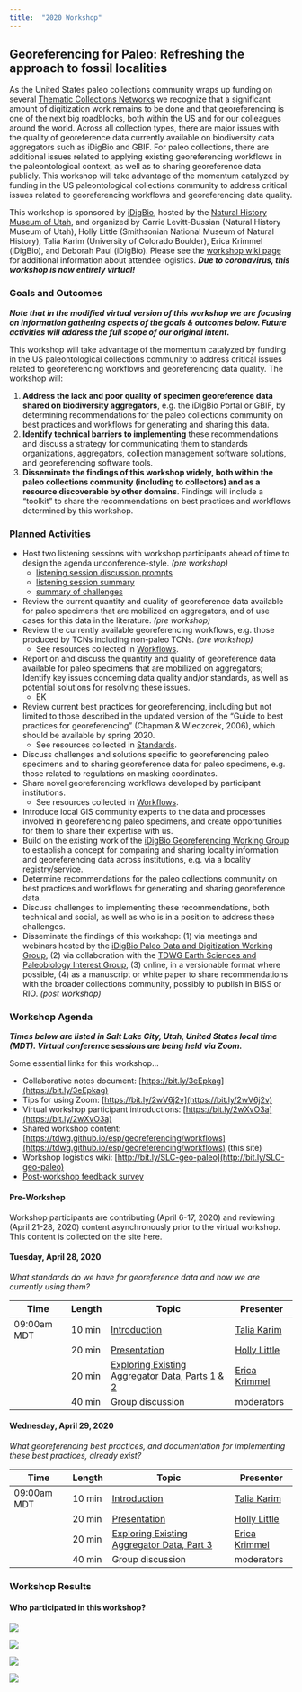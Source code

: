 ```yaml
---
title:  "2020 Workshop"
---
```


## Georeferencing for Paleo: Refreshing the approach to fossil localities

As the United States paleo collections community wraps up funding on several [Thematic Collections Networks](https://www.idigbio.org/content/thematic-collections-networks) we recognize that a significant amount of digitization work remains to be done and that georeferencing is one of the next big roadblocks, both within the US and for our colleagues around the world. Across all collection types, there are major issues with the quality of georeference data currently available on biodiversity data aggregators such as iDigBio and GBIF. For paleo collections, there are additional issues related to applying existing georeferencing workflows in the paleontological context, as well as to sharing georeference data publicly. This workshop will take advantage of the momentum catalyzed by funding in the US paleontological collections community to address critical issues related to georeferencing workflows and georeferencing data quality.

This workshop is sponsored by [iDigBio](https://www.idigbio.org/), hosted by the [Natural History Museum of Utah](https://nhmu.utah.edu/), and organized by Carrie Levitt-Bussian (Natural History Museum of Utah), Holly Little (Smithsonian National Museum of Natural History), Talia Karim (University of Colorado Boulder), Erica Krimmel (iDigBio), and Deborah Paul (iDigBio). Please see the [workshop wiki page](https://www.idigbio.org/wiki/index.php/Georeferencing_for_Paleo_Workshop) for additional information about attendee logistics. _**Due to coronavirus, this workshop is now entirely virtual!**_

### Goals and Outcomes

_**Note that in the modified virtual version of this workshop we are focusing on information gathering aspects of the goals & outcomes below. Future activities will address the full scope of our original intent.**_

This workshop will take advantage of the momentum catalyzed by funding in the US paleontological collections community to address critical issues related to georeferencing workflows and georeferencing data quality. The workshop will:
1. **Address the lack and poor quality of specimen georeference data shared on biodiversity aggregators**, e.g. the iDigBio Portal or GBIF, by determining recommendations for the paleo collections community on best practices and workflows for generating and sharing this data.
1. **Identify technical barriers to implementing** these recommendations and discuss a strategy for communicating them to standards organizations, aggregators, collection management software solutions, and georeferencing software tools.
1. **Disseminate the findings of this workshop widely, both within the paleo collections community (including to collectors) and as a resource discoverable by other domains**. Findings will include a “toolkit” to share the recommendations on best practices and workflows determined by this workshop.

### Planned Activities

- Host two listening sessions with workshop participants ahead of time to design the agenda unconference-style. _(pre workshop)_
    - [listening session discussion prompts](2020-workshop/Georeferencing-for-Paleo-Listening-Session-Intro_2020-01-29.pdf)
    - [listening session summary](2020-workshop/Georeferencing-for-Paleo-Listening-Sessions-Summary_2020-01-29.pdf)
    - [summary of challenges](2020-workshop/Georeferencing-for-Paleo-Challenges-Summary_2020-01-29.pdf)
- Review the current quantity and quality of georeference data available for paleo specimens that are mobilized on aggregators, and of use cases for this data in the literature. _(pre workshop)_
- Review the currently available georeferencing workflows, e.g. those produced by TCNs including non-paleo TCNs. _(pre workshop)_
    - See resources collected in [Workflows](workflows).
- Report on and discuss the quantity and quality of georeference data available for paleo specimens that are mobilized on aggregators; Identify key issues concerning data quality and/or standards, as well as potential solutions for resolving these issues.
    - EK
- Review current best practices for georeferencing, including but not limited to those described in the updated version of the “Guide to best practices for georeferencing” (Chapman & Wieczorek, 2006), which should be available by spring 2020.
    - See resources collected in [Standards](standards).
- Discuss challenges and solutions specific to georeferencing paleo specimens and to sharing georeference data for paleo specimens, e.g. those related to regulations on masking coordinates.
- Share novel georeferencing workflows developed by participant institutions.
    - See resources collected in [Workflows](workflows).
- Introduce local GIS community experts to the data and processes involved in georeferencing paleo specimens, and create opportunities for them to share their expertise with us.
- Build on the existing work of the [iDigBio Georeferencing Working Group](https://www.idigbio.org/wiki/index.php/Georeferencing_Working_Group) to establish a concept for comparing and sharing locality information and georeferencing data across institutions, e.g. via a locality registry/service.
- Determine recommendations for the paleo collections community on best practices and workflows for generating and sharing georeference data.
- Discuss challenges to implementing these recommendations, both technical and social, as well as who is in a position to address these challenges.
- Disseminate the findings of this workshop: (1) via meetings and webinars hosted by the [iDigBio Paleo Data and Digitization Working Group](https://www.idigbio.org/wiki/index.php/Paleo_Digitization_Working_Group), (2) via collaboration with the [TDWG Earth Sciences and Paleobiology Interest Group](https://github.com/tdwg/esp/), (3) online, in a versionable format where possible, (4) as a manuscript or white paper to share recommendations with the broader collections community, possibly to publish in BISS or RIO. _(post workshop)_

### Workshop Agenda

_**Times below are listed in Salt Lake City, Utah, United States local time (MDT). Virtual conference sessions are being held via Zoom.**_

Some essential links for this workshop...
- Collaborative notes document: [https://bit.ly/3eEpkag](https://bit.ly/3eEpkag)
- Tips for using Zoom: [https://bit.ly/2wV6j2v](https://bit.ly/2wV6j2v)
- Virtual workshop participant introductions: [https://bit.ly/2wXvO3a](https://bit.ly/2wXvO3a)
- Shared workshop content: [https://tdwg.github.io/esp/georeferencing/workflows](https://tdwg.github.io/esp/georeferencing/workflows) (this site)
- Workshop logistics wiki: [http://bit.ly/SLC-geo-paleo](http://bit.ly/SLC-geo-paleo)
- [Post-workshop feedback survey](https://fsu.qualtrics.com/jfe/form/SV_5oJ3Wxt3j2RPBn7)

#### Pre-Workshop

Workshop participants are contributing (April 6-17, 2020) and reviewing (April 21-28, 2020) content asynchronously prior to the virtual workshop. This content is collected on the site here.

#### Tuesday, April 28, 2020

_What standards do we have for georeference data and how we are currently using them?_

| Time | Length | Topic | Presenter |
| --- | --- | --- | --- |
| 09:00am MDT | 10 min | [Introduction]() | [Talia Karim](https://orcid.org/0000-0001-6514-963X) |
| | 20 min | [Presentation](2020-workshop/Georef4Paleo_standards_2020-04-28.pdf) | [Holly Little](https://orcid.org/0000-0001-7909-4166) |
| | 20 min | [Exploring Existing Aggregator Data, Parts 1 & 2](https://ekrimmel.github.io/paleo-georeferenced-data/georef4paleo) | [Erica Krimmel](https://orcid.org/0000-0003-3192-0080) |
| | 40 min | Group discussion | moderators |

#### Wednesday, April 29, 2020

_What georeferencing best practices, and documentation for implementing these best practices, already exist?_

| Time | Length | Topic | Presenter |
| --- | --- | --- | --- |
| 09:00am MDT | 10 min | [Introduction]() | [Talia Karim](https://orcid.org/0000-0001-6514-963X) |
| | 20 min | [Presentation]() | [Holly Little](https://orcid.org/0000-0001-7909-4166) |
| | 20 min | [Exploring Existing Aggregator Data, Part 3](https://ekrimmel.github.io/paleo-georeferenced-data/georef4paleo) | [Erica Krimmel](https://orcid.org/0000-0003-3192-0080) |
| | 40 min | Group discussion | moderators |

### Workshop Results

#### Who participated in this workshop?

![](2020-workshop/institution-type-where-workshop-participants-are-based.png)

![](2020-workshop/primary-job-of-workshop-participants.png)

![](2020-workshop/workshop-participants-experience.png)

![](2020-workshop/workshop-participant-involvement-in-US-NSF-ADBC-funding.png)
